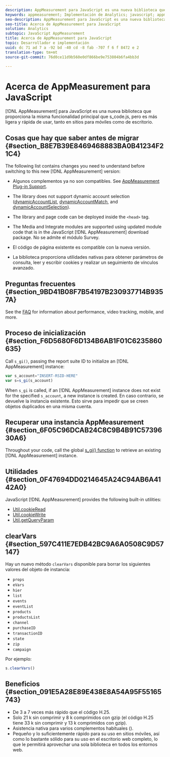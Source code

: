 ```yaml
---
description: AppMeasurement para JavaScript es una nueva biblioteca que proporciona la misma funcionalidad principal que s_code.js, pero es más ligera y rápida de utilizar, tanto en sitios para móviles como de escritorio.
keywords: appmeasurement; Implementación de Analytics; javascript; appmeasurement para javascript; initialization; recuperar instancia de appmeasurement; clear vars; clearvars; appmeasurement utilities; appmeasurement instance; beneficios de appmeasurement
seo-description: AppMeasurement para JavaScript es una nueva biblioteca que proporciona la misma funcionalidad principal que s_code.js, pero es más ligera y rápida de utilizar, tanto en sitios para móviles como de escritorio.
seo-title: Acerca de AppMeasurement para JavaScript
solution: Analytics
subtopic: JavaScript AppMeasurement
title: Acerca de AppMeasurement para JavaScript
topic: Desarrollador e implementación
uuid: dc 71 ad 7 a -92 bd -40 cd -8 fab -707 f 6 f 8472 e 2
translation-type: tm+mt
source-git-commit: 76d0ce11d9b560e0df866be9e753804b6fa4bb3d

---
```



# Acerca de AppMeasurement para JavaScript

[!DNL AppMeasurement] para JavaScript es una nueva biblioteca que proporciona la misma funcionalidad principal que s_code.js, pero es más ligera y rápida de usar, tanto en sitios para móviles como de escritorio.

## Cosas que hay que saber antes de migrar {#section_B8E7B39E8469468883BA0B41234F21C4}

The following list contains changes you need to understand before switching to this new [!DNL AppMeasurement] version:

* Algunos complementos ya no son compatibles. See [AppMeasurement Plug-in Support](../../../implement/js-implementation/c-appmeasurement-js/plugins-support.md#concept_E31A189BC8A547738666EB5E00D2252A).
* The library does not support dynamic account selection ([dynamicAccountList](/help/implement/js-implementation/c-variables/configuration-variables.md), [dynamicAccountMatch](/help/implement/js-implementation/c-variables/configuration-variables.md), and [dynamicAccountSelection](/help/implement/js-implementation/c-variables/configuration-variables.md)).

* The library and page code can be deployed inside the `<head>` tag.
* The Media and Integrate modules are supported using updated module code that is in the JavaScript [!DNL AppMeasurement] download package. No se admite el módulo Survey.
* El código de página existente es compatible con la nueva versión.
* La biblioteca proporciona utilidades nativas para obtener parámetros de consulta, leer y escribir cookies y realizar un seguimiento de vínculos avanzado.

## Preguntas frecuentes {#section_9BD41B08F7B54197B230937714B9357A}

See the [FAQ](../../../implement/faq.md#concept_9BBC230E01114318BE9C08724F2040D3) for information about performance, video tracking, mobile, and more.

## Proceso de inicialización {#section_F6D5680F6D134B6AB1F01C6235860635}

Call `s_gi()`, passing the report suite ID to initialize an [!DNL AppMeasurement] instance:

```js
var s_account="INSERT-RSID-HERE"
var s=s_gi(s_account)
```

When `s_gi` is called, if an [!DNL AppMeasurement] instance does not exist for the specified `s_account`, a new instance is created. En caso contrario, se devuelve la instancia existente. Esto sirve para impedir que se creen objetos duplicados en una misma cuenta.

## Recuperar una instancia AppMeasurement {#section_6F05C96DCAB24C8C9B4B91C5739630A6}

Throughout your code, call the global [s_gi() function](../../../implement/js-implementation/function-s-gi.md#concept_50EE6629F61A478BB67781408FBA04BD) to retrieve an existing [!DNL AppMeasurement] instance.

## Utilidades {#section_0F47694DD0214645A24C94AB6A4142A0}

JavaScript [!DNL AppMeasurement] provides the following built-in utilities:

* [Util.cookieRead](../../../implement/js-implementation/util-cookieread.md#concept_33BD774A90504F2C8094DDC16D47440D)
* [Util.cookieWrite](../../../implement/js-implementation/util-cookiewrite.md#concept_9BE4F7D9CDAE4445B9AF3212BC7E61F2)
* [Util.getQueryParam](../../../implement/js-implementation/util-getqueryparam.md#concept_763AD2621BB44A3990204BE72D3C9FA5)

## clearVars {#section_597C411E7EDB42BC9A6A0508C9D57147}

Hay un nuevo método `clearVars` disponible para borrar los siguientes valores del objeto de instancia:

* `props`
* `eVars`
* `hier`
* `list`
* `events`
* `eventList`
* `products`
* `productsList`
* `channel`
* `purchaseID`
* `transactionID`
* `state`
* `zip`
* `campaign`

Por ejemplo:

```js
s.clearVars()
```

## Beneficios {#section_091E5A28E89E438E8A54A95F55165743}

* De 3 a 7 veces más rápido que el código H.25.
* Solo 21 k sin comprimir y 8 k comprimidos con gzip (el código H.25 tiene 33 k sin comprimir y 13 k comprimidos con gzip).
* Asistencia nativa para varios complementos habituales ().
* Pequeño y lo suficientemente rápido para su uso en sitios móviles, así como lo bastante sólido para su uso en el escritorio web completo, lo que le permitirá aprovechar una sola biblioteca en todos los entornos web.

